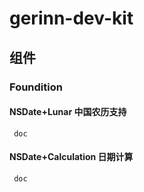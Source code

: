 # gerinn-dev-kit

## 组件

### Foundition 

#### NSDate+Lunar 中国农历支持

	 doc

#### NSDate+Calculation 日期计算

	 doc